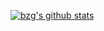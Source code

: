 [![bzg's github stats](https://github-readme-stats.vercel.app/api?username=tdantas)](https://github.com/tdantas/)
